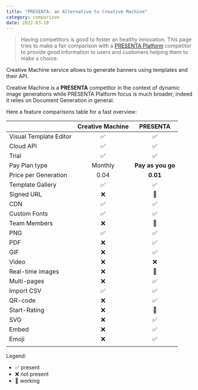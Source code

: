 ```yaml
---
title: "PRESENTA: an Alternative to Creative Machine"
category: comparison
date: 2022-03-10
---
```


> Having competitors is good to foster an healthy innovation. This page tries to make a fair comparison with a [PRESENTA Platform](/) competitor to provide good information to users and customers helping them to make a choice.

Creative Machine service allows to generate banners using templates and their API.

Creative Machine is a **PRESENTA** competitor in the context of dynamic image generations while PRESENTA Platform focus is much broader, indeed it relies on Document Generation in general.

Here a feature comparisons table for a fast overview:

|                        | Creative Machine |     PRESENTA      |
| :--------------------- | :--------------: | :---------------: |
| Visual Template Editor |        ✅         |         ✅         |
| Cloud API              |        ✅         |         ✅         |
| Trial                  |        ✅         |         ✅         |
| Pay Plan type          |     Monthly      | **Pay as you go** |
| Price per Generation   |       0.04       |     **0.01**      |
| Template Gallery       |        ✅         |         ✅         |
| Signed URL             |        ❌         |         🔧         |
| CDN                    |        ✅         |         ✅         |
| Custom Fonts           |        ✅         |         ✅         |
| Team Members           |        ❌         |         🔧         |
| PNG                    |        ✅         |         ✅         |
| PDF                    |        ❌         |         ✅         |
| GIF                    |        ❌         |         ✅         |
| Video                  |        ❌         |         ❌         |
| Real-time images       |        ❌         |         🔧         |
| Multi-pages            |        ❌         |         ✅         |
| Import CSV             |        ✅         |         ✅         |
| QR-code                |        ❌         |         ✅         |
| Start-Rating           |        ❌         |         🔧         |
| SVG                    |        ❌         |         ✅         |
| Embed                  |        ❌         |         ✅         |
| Emoji                  |        ❌         |         ✅         |
|                        |                  |                   |


Legend: 

- ✅ present
- ❌ not present
- 🔧 working
